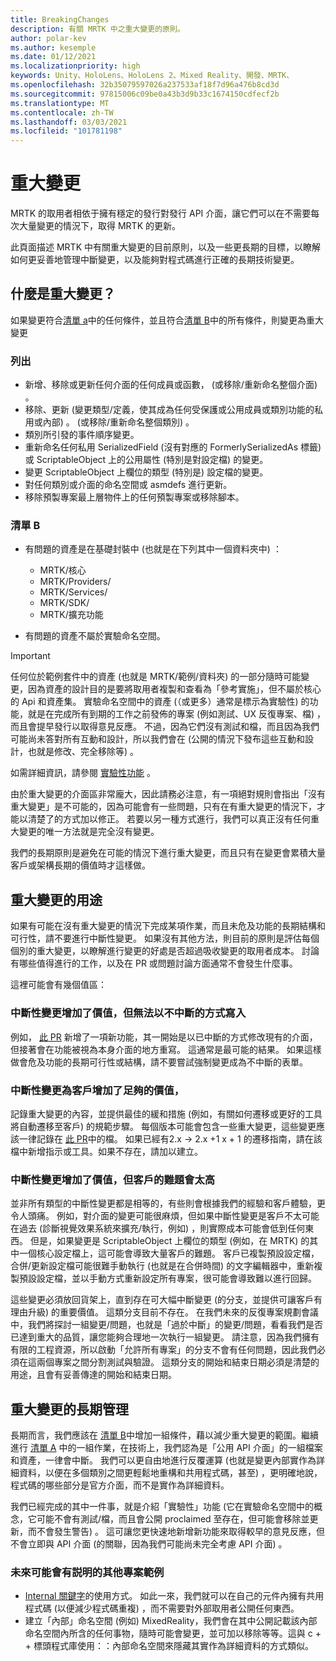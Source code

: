 ```yaml
---
title: BreakingChanges
description: 有關 MRTK 中之重大變更的原則。
author: polar-kev
ms.author: kesemple
ms.date: 01/12/2021
ms.localizationpriority: high
keywords: Unity、HoloLens、HoloLens 2、Mixed Reality、開發、MRTK、
ms.openlocfilehash: 32b35079597026a237533af18f7d96a476b8cd3d
ms.sourcegitcommit: 97815006c09be0a43b3d9b33c1674150cdfecf2b
ms.translationtype: MT
ms.contentlocale: zh-TW
ms.lasthandoff: 03/03/2021
ms.locfileid: "101781198"
---
```

# <a name="breaking-changes"></a>重大變更

MRTK 的取用者相依于擁有穩定的發行對發行 API 介面，讓它們可以在不需要每次大量變更的情況下，取得 MRTK 的更新。

此頁面描述 MRTK 中有關重大變更的目前原則，以及一些更長期的目標，以瞭解如何更妥善地管理中斷變更，以及能夠對程式碼進行正確的長期技術變更。

## <a name="what-is-a-breaking-change"></a>什麼是重大變更？

如果變更符合[清單 a](#list-a)中的任何條件，並且符合[清單 B](#list-b)中的所有條件，則變更為重大變更

### <a name="list-a"></a>列出

- 新增、移除或更新任何介面的任何成員或函數， (或移除/重新命名整個介面) 。
- 移除、更新 (變更類型/定義，使其成為任何受保護或公用成員或類別功能的私用或內部) 。  (或移除/重新命名整個類別) 。
- 類別所引發的事件順序變更。
- 重新命名任何私用 SerializedField (沒有對應的 FormerlySerializedAs 標籤) 或 ScriptableObject 上的公用屬性 (特別是對設定檔) 的變更。
- 變更 ScriptableObject 上欄位的類型 (特別是) 設定檔的變更。
- 對任何類別或介面的命名空間或 asmdefs 進行更新。
- 移除預製專案最上層物件上的任何預製專案或移除腳本。

### <a name="list-b"></a>清單 B

- 有問題的資產是在基礎封裝中 (也就是在下列其中一個資料夾中) ：

  - MRTK/核心
  - MRTK/Providers/
  - MRTK/Services/
  - MRTK/SDK/
  - MRTK/擴充功能

- 有問題的資產不屬於實驗命名空間。

> [!IMPORTANT]
> 任何位於範例套件中的資產 (也就是 MRTK/範例/資料夾) 的一部分隨時可能變更，因為資產的設計目的是要將取用者複製和查看為「參考實施」，但不屬於核心的 Api 和資產集。 實驗命名空間中的資產 (（或更多）通常是標示為實驗性) 的功能，就是在完成所有到期的工作之前發佈的專案 (例如測試、UX 反復專案、檔) ，而且會提早發行以取得意見反應。  不過，因為它們沒有測試和檔，而且因為我們可能尚未答對所有互動和設計，所以我們會在 (公開的情況下發布這些互動和設計，也就是修改、完全移除等) 。
>
> 如需詳細資訊，請參閱 [實驗性功能](../contributing/experimental-features.md) 。

由於重大變更的介面區非常龐大，因此請務必注意，有一項絕對規則會指出「沒有重大變更」是不可能的，因為可能會有一些問題，只有在有重大變更的情況下，才能以清楚了的方式加以修正。 若要以另一種方式進行，我們可以真正沒有任何重大變更的唯一方法就是完全沒有變更。

我們的長期原則是避免在可能的情況下進行重大變更，而且只有在變更會累積大量客戶或架構長期的價值時才這樣做。

## <a name="what-to-do-about-breaking-changes"></a>重大變更的用途

如果有可能在沒有重大變更的情況下完成某項作業，而且未危及功能的長期結構和可行性，請不要進行中斷性變更。 如果沒有其他方法，則目前的原則是評估每個個別的重大變更，以瞭解進行變更的好處是否超過吸收變更的取用者成本。 討論有哪些值得進行的工作，以及在 PR 或問題討論方面通常不會發生什麼事。

這裡可能會有幾個值區：

### <a name="the-breaking-change-adds-value-but-could-be-written-in-a-way-that-isnt-breaking"></a>中斷性變更增加了價值，但無法以不中斷的方式寫入

例如， [此 PR](https://github.com/microsoft/MixedRealityToolkit-Unity/pull/4882) 新增了一項新功能，其一開始是以已中斷的方式修改現有的介面，但接著會在功能被視為本身介面的地方重寫。 這通常是最可能的結果。 如果這樣做會危及功能的長期可行性或結構，請不要嘗試強制變更成為不中斷的表單。

### <a name="the-breaking-change-adds-sufficient-value-to-the-customer-that-its-worth-doing"></a>中斷性變更為客戶增加了足夠的價值，

記錄重大變更的內容，並提供最佳的緩和措施 (例如，有關如何遷移或更好的工具將自動遷移至客戶) 的規範步驟。 每個版本可能會包含一些重大變更，這些變更應該一律記錄在 [此 PR](https://github.com/microsoft/MixedRealityToolkit-Unity/pull/4858)中的檔。 如果已經有2.x → 2.x +1 x + 1 的遷移指南，請在該檔中新增指示或工具。如果不存在，請加以建立。

### <a name="the-breaking-change-adds-value-but-the-customer-pain-would-be-too-high"></a>中斷性變更增加了價值，但客戶的難題會太高

並非所有類型的中斷性變更都是相等的，有些則會根據我們的經驗和客戶體驗，更令人頭痛。 例如，對介面的變更可能很麻煩，但如果中斷性變更是客戶不太可能在過去 (診斷視覺效果系統來擴充/執行，例如) ，則實際成本可能會低到任何東西。 但是，如果變更是 ScriptableObject 上欄位的類型 (例如，在 MRTK) 的其中一個核心設定檔上，這可能會導致大量客戶的難題。 客戶已複製預設設定檔，合併/更新設定檔可能很難手動執行 (也就是在合併時間) 的文字編輯器中，重新複製預設設定檔，並以手動方式重新設定所有專案，很可能會導致難以進行回歸。

這些變更必須放回貨架上，直到存在可大幅中斷變更 (的分支，並提供可讓客戶有理由升級) 的重要價值。 這類分支目前不存在。 在我們未來的反復專案規劃會議中，我們將探討一組變更/問題，也就是「過於中斷」的變更/問題，看看我們是否已達到重大的品質，讓您能夠合理地一次執行一組變更。 請注意，因為我們擁有有限的工程資源，所以啟動「允許所有專案」的分支不會有任何問題，因此我們必須在這兩個專案之間分割測試與驗證。 這類分支的開始和結束日期必須是清楚的用途，且會有妥善傳達的開始和結束日期。

## <a name="long-term-management-of-breaking-changes"></a>重大變更的長期管理

長期而言，我們應該在 [清單 B](#list-b)中增加一組條件，藉以減少重大變更的範圍。繼續進行 [清單 A](#list-a) 中的一組作業，在技術上，我們認為是「公用 API 介面」的一組檔案和資產，一律會中斷。 我們可以更自由地進行反覆運算 (也就是變更內部實作為詳細資料，以便在多個類別之間更輕鬆地重構和共用程式碼，甚至) ，更明確地說，程式碼的哪些部分是官方介面，而不是實作為詳細資料。

我們已經完成的其中一件事，就是介紹「實驗性」功能 (它在實驗命名空間中的概念，它可能不會有測試/檔，而且會公開 proclaimed 至存在，但可能會移除並更新，而不會發生警告) 。 這可讓您更快速地新增新功能來取得較早的意見反應，但不會立即與 API 介面 (的關聯，因為我們可能尚未完全考慮 API 介面) 。

### <a name="other-examples-of-things-that-could-help-in-the-future"></a>未來可能會有説明的其他專案範例

- [Internal 關鍵字](https://docs.microsoft.com/dotnet/csharp/language-reference/keywords/internal)的使用方式。
  如此一來，我們就可以在自己的元件內擁有共用程式碼 (以便減少程式碼重複) ，而不需要對外部取用者公開任何東西。
- 建立「內部」命名空間 (例如) MixedReality，我們會在其中公開記載該內部命名空間內所含的任何事物，隨時可能會變更，並可加以移除等等。這與 c + + 標頭程式庫使用：：內部命名空間來隱藏其實作為詳細資料的方式類似。
